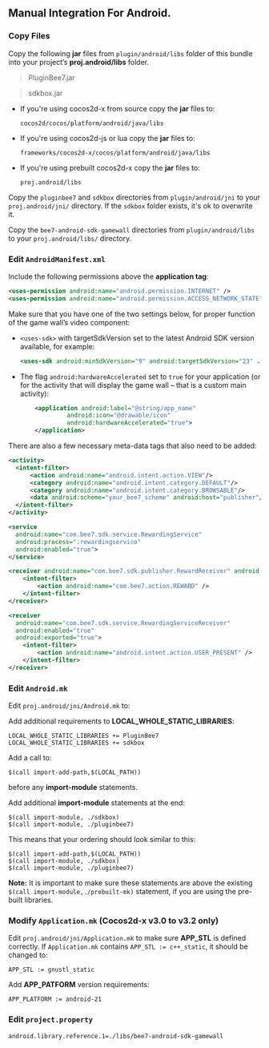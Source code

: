 ## Manual Integration For Android.

### Copy Files
Copy the following __jar__ files from `plugin/android/libs` folder of this
bundle into your project’s __proj.android/libs__ folder.

> PluginBee7.jar

> sdkbox.jar


* If you're using cocos2d-x from source copy the __jar__ files to:

  ```
  cocos2d/cocos/platform/android/java/libs
  ```

* If you're using cocos2d-js or lua copy the __jar__ files to:

  ```
  frameworks/cocos2d-x/cocos/platform/android/java/libs
  ```

* If you're using prebuilt cocos2d-x copy the __jar__ files to:

  ```
  proj.android/libs
  ```

Copy the `pluginbee7` and `sdkbox` directories from `plugin/android/jni` to your `proj.android/jni/` directory. If the `sdkbox` folder exists, it's ok to overwrite it.

Copy the `bee7-android-sdk-gamewall` directories from `plugin/android/libs` to your `proj.android/libs/` directory.


### Edit `AndroidManifest.xml`
Include the following permissions above the __application tag__:

```xml
<uses-permission android:name="android.permission.INTERNET" />
<uses-permission android:name="android.permission.ACCESS_NETWORK_STATE" />
```

Make sure that you have one of the two settings below, for proper function of the game wall’s video component:

  - `<uses-sdk>` with targetSdkVersion set to the latest Android SDK version available, for example:

    ```xml
    <uses-sdk android:minSdkVersion="9" android:targetSdkVersion="23" .../>
    ```

  - The flag `android:hardwareAccelerated` set to `true` for your application (or for the activity that
    will display the game wall – that is a custom main activity):

    ```xml
        <application android:label="@string/app_name"
                 android:icon="@drawable/icon"
                 android:hardwareAccelerated="true">
        </application>
    ```

There are also a few necessary meta-data tags that also need to be added:

```xml
<activity>
  <intent-filter>
      <action android:name="android.intent.action.VIEW"/>
      <category android:name="android.intent.category.DEFAULT"/>
      <category android:name="android.intent.category.BROWSABLE"/>
      <data android:scheme="your_bee7_scheme" android:host="publisher"/>
  </intent-filter>
</activity>

<service
  android:name="com.bee7.sdk.service.RewardingService"
  android:process=":rewardingservice"
  android:enabled="true">
</service>

<receiver android:name="com.bee7.sdk.publisher.RewardReceiver" android:enabled="true" android:exported="true">
    <intent-filter>
        <action android:name="com.bee7.action.REWARD" />
    </intent-filter>
</receiver>

<receiver
  android:name="com.bee7.sdk.service.RewardingServiceReceiver"
  android:enabled="true"
  android:exported="true">
    <intent-filter>
        <action android:name="android.intent.action.USER_PRESENT" />
    </intent-filter>
</receiver>
```

### Edit `Android.mk`
Edit `proj.android/jni/Android.mk` to:

Add additional requirements to __LOCAL_WHOLE_STATIC_LIBRARIES__:
```
LOCAL_WHOLE_STATIC_LIBRARIES += PluginBee7
LOCAL_WHOLE_STATIC_LIBRARIES += sdkbox
```

Add a call to:
```
$(call import-add-path,$(LOCAL_PATH))
```
before any __import-module__ statements.

Add additional __import-module__ statements at the end:
```
$(call import-module, ./sdkbox)
$(call import-module, ./pluginbee7)
```

This means that your ordering should look similar to this:
```
$(call import-add-path,$(LOCAL_PATH))
$(call import-module, ./sdkbox)
$(call import-module, ./pluginbee7)
```

  __Note:__ It is important to make sure these statements are above the existing `$(call import-module,./prebuilt-mk)` statement, if you are using the pre-built libraries.

### Modify `Application.mk` (Cocos2d-x v3.0 to v3.2 only)
Edit `proj.android/jni/Application.mk` to make sure __APP_STL__ is defined
correctly. If `Application.mk` contains `APP_STL := c++_static`, it should be
changed to:
```
APP_STL := gnustl_static
```

Add __APP_PATFORM__ version requirements:
```
APP_PLATFORM := android-21
```

### Edit `project.property`

```
android.library.reference.1=./libs/bee7-android-sdk-gamewall
```

